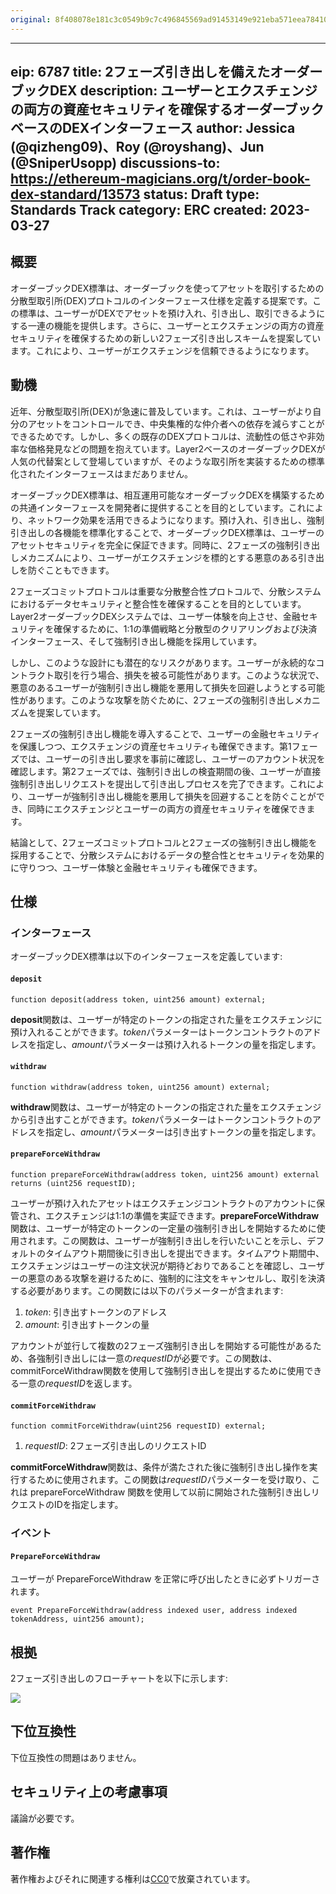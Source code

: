 ```yaml
---
original: 8f408078e181c3c0549b9c7c496845569ad91453149e921eba571eea78410cb9
---
```


---
eip: 6787
title: 2フェーズ引き出しを備えたオーダーブックDEX
description: ユーザーとエクスチェンジの両方の資産セキュリティを確保するオーダーブックベースのDEXインターフェース
author: Jessica (@qizheng09)、Roy (@royshang)、Jun (@SniperUsopp)
discussions-to: https://ethereum-magicians.org/t/order-book-dex-standard/13573
status: Draft
type: Standards Track
category: ERC
created: 2023-03-27
---


## 概要

オーダーブックDEX標準は、オーダーブックを使ってアセットを取引するための分散型取引所(DEX)プロトコルのインターフェース仕様を定義する提案です。この標準は、ユーザーがDEXでアセットを預け入れ、引き出し、取引できるようにする一連の機能を提供します。さらに、ユーザーとエクスチェンジの両方の資産セキュリティを確保するための新しい2フェーズ引き出しスキームを提案しています。これにより、ユーザーがエクスチェンジを信頼できるようになります。

## 動機

近年、分散型取引所(DEX)が急速に普及しています。これは、ユーザーがより自分のアセットをコントロールでき、中央集権的な仲介者への依存を減らすことができるためです。しかし、多くの既存のDEXプロトコルは、流動性の低さや非効率な価格発見などの問題を抱えています。Layer2ベースのオーダーブックDEXが人気の代替案として登場していますが、そのような取引所を実装するための標準化されたインターフェースはまだありません。

オーダーブックDEX標準は、相互運用可能なオーダーブックDEXを構築するための共通インターフェースを開発者に提供することを目的としています。これにより、ネットワーク効果を活用できるようになります。預け入れ、引き出し、強制引き出しの各機能を標準化することで、オーダーブックDEX標準は、ユーザーのアセットセキュリティを完全に保証できます。同時に、2フェーズの強制引き出しメカニズムにより、ユーザーがエクスチェンジを標的とする悪意のある引き出しを防ぐこともできます。

2フェーズコミットプロトコルは重要な分散整合性プロトコルで、分散システムにおけるデータセキュリティと整合性を確保することを目的としています。Layer2オーダーブックDEXシステムでは、ユーザー体験を向上させ、金融セキュリティを確保するために、1:1の準備戦略と分散型のクリアリングおよび決済インターフェース、そして強制引き出し機能を採用しています。

しかし、このような設計にも潜在的なリスクがあります。ユーザーが永続的なコントラクト取引を行う場合、損失を被る可能性があります。このような状況で、悪意のあるユーザーが強制引き出し機能を悪用して損失を回避しようとする可能性があります。このような攻撃を防ぐために、2フェーズの強制引き出しメカニズムを提案しています。

2フェーズの強制引き出し機能を導入することで、ユーザーの金融セキュリティを保護しつつ、エクスチェンジの資産セキュリティも確保できます。第1フェーズでは、ユーザーの引き出し要求を事前に確認し、ユーザーのアカウント状況を確認します。第2フェーズでは、強制引き出しの検査期間の後、ユーザーが直接強制引き出しリクエストを提出して引き出しプロセスを完了できます。これにより、ユーザーが強制引き出し機能を悪用して損失を回避することを防ぐことができ、同時にエクスチェンジとユーザーの両方の資産セキュリティを確保できます。

結論として、2フェーズコミットプロトコルと2フェーズの強制引き出し機能を採用することで、分散システムにおけるデータの整合性とセキュリティを効果的に守りつつ、ユーザー体験と金融セキュリティも確保できます。

## 仕様

### インターフェース

オーダーブックDEX標準は以下のインターフェースを定義しています:

#### `deposit`

`function deposit(address token, uint256 amount) external;`

**deposit**関数は、ユーザーが特定のトークンの指定された量をエクスチェンジに預け入れることができます。*token*パラメーターはトークンコントラクトのアドレスを指定し、*amount*パラメーターは預け入れるトークンの量を指定します。

#### `withdraw`

`function withdraw(address token, uint256 amount) external;`

**withdraw**関数は、ユーザーが特定のトークンの指定された量をエクスチェンジから引き出すことができます。*token*パラメーターはトークンコントラクトのアドレスを指定し、*amount*パラメーターは引き出すトークンの量を指定します。

#### `prepareForceWithdraw`

`function prepareForceWithdraw(address token, uint256 amount) external returns (uint256 requestID);`

ユーザーが預け入れたアセットはエクスチェンジコントラクトのアカウントに保管され、エクスチェンジは1:1の準備を実証できます。**prepareForceWithdraw**関数は、ユーザーが特定のトークンの一定量の強制引き出しを開始するために使用されます。この関数は、ユーザーが強制引き出しを行いたいことを示し、デフォルトのタイムアウト期間後に引き出しを提出できます。タイムアウト期間中、エクスチェンジはユーザーの注文状況が期待どおりであることを確認し、ユーザーの悪意のある攻撃を避けるために、強制的に注文をキャンセルし、取引を決済する必要があります。この関数には以下のパラメーターが含まれます:

1. *token*: 引き出すトークンのアドレス
2. *amount*: 引き出すトークンの量

アカウントが並行して複数の2フェーズ強制引き出しを開始する可能性があるため、各強制引き出しには一意の*requestID*が必要です。この関数は、commitForceWithdraw関数を使用して強制引き出しを提出するために使用できる一意の*requestID*を返します。

#### `commitForceWithdraw`

`function commitForceWithdraw(uint256 requestID) external;`

1. *requestID*: 2フェーズ引き出しのリクエストID

**commitForceWithdraw**関数は、条件が満たされた後に強制引き出し操作を実行するために使用されます。この関数は*requestID*パラメーターを受け取り、これは prepareForceWithdraw 関数を使用して以前に開始された強制引き出しリクエストのIDを指定します。

### イベント

#### `PrepareForceWithdraw`

ユーザーが PrepareForceWithdraw を正常に呼び出したときに必ずトリガーされます。

`event PrepareForceWithdraw(address indexed user, address indexed tokenAddress, uint256 amount);`

## 根拠

2フェーズ引き出しのフローチャートを以下に示します:

![](../assets/eip-6787/image1.png)

## 下位互換性

下位互換性の問題はありません。

## セキュリティ上の考慮事項

議論が必要です。

## 著作権

著作権およびそれに関連する権利は[CC0](../LICENSE.md)で放棄されています。